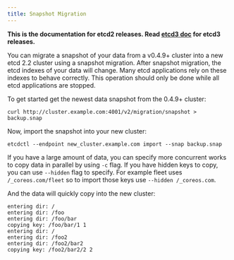 ```yaml
---
title: Snapshot Migration
---
```


**This is the documentation for etcd2 releases. Read [etcd3 doc][v3-docs] for etcd3 releases.**

[v3-docs]: ../docs.md#documentation

You can migrate a snapshot of your data from a v0.4.9+ cluster into a new etcd 2.2 cluster using a snapshot migration. After snapshot migration, the etcd indexes of your data will change. Many etcd applications rely on these indexes to behave correctly. This operation should only be done while all etcd applications are stopped.

To get started get the newest data snapshot from the 0.4.9+ cluster:

```
curl http://cluster.example.com:4001/v2/migration/snapshot > backup.snap
```

Now, import the snapshot into your new cluster:

```
etcdctl --endpoint new_cluster.example.com import --snap backup.snap
```

If you have a large amount of data, you can specify more concurrent works to copy data in parallel by using `-c` flag.
If you have hidden keys to copy, you can use `--hidden` flag to specify. For example fleet uses `/_coreos.com/fleet` so to import those keys use `--hidden /_coreos.com`.

And the data will quickly copy into the new cluster:

```
entering dir: /
entering dir: /foo
entering dir: /foo/bar
copying key: /foo/bar/1 1
entering dir: /
entering dir: /foo2
entering dir: /foo2/bar2
copying key: /foo2/bar2/2 2
```
